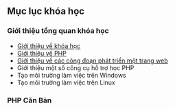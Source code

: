 ## Mục lục khóa học

### Giới thiệu tổng quan khóa học

  - [Giới thiệu về khóa học](./0-gioi-thieu-tong-quan/0-0-gioi-thieu-ve-khoa-hoc.md)
  - [Giới thiệu về PHP](./0-gioi-thieu-tong-quan/0-1-gioi-thieu-ve-ngon-ngu-php.md)
  - [Giới thiệu về các công đoạn phát triển một trang web](./0-gioi-thieu-tong-quan/0-2-cac-cong-doan-phat-trien-mot-trang-web.md)
  - Giới thiệu một số công cụ hỗ trợ học PHP
  - Tạo môi trường làm việc trên Windows
  - Tạo môi trường làm việc trên Linux

### PHP Căn Bản
